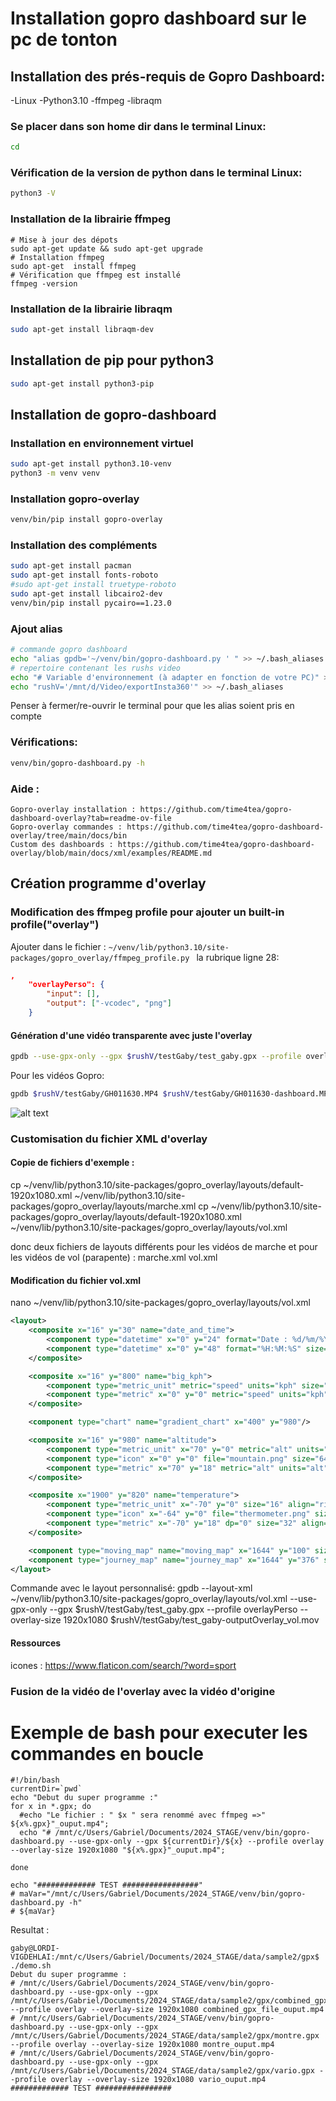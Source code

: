   # Installation gopro dashboard sur le pc de tonton


## Installation des prés-requis de Gopro Dashboard:
-Linux
-Python3.10
-ffmpeg
-libraqm 

### Se placer dans son home dir dans le terminal Linux:
```sh
cd
```
### Vérification de la version de python dans le terminal Linux:
```sh
python3 -V
```

### Installation de la librairie ffmpeg


```shell
# Mise à jour des dépots
sudo apt-get update && sudo apt-get upgrade
# Installation ffmpeg
sudo apt-get  install ffmpeg
# Vérification que ffmpeg est installé
ffmpeg -version
```

### Installation  de la librairie libraqm

```sh
sudo apt-get install libraqm-dev
```

## Installation de pip pour python3
```sh
sudo apt-get install python3-pip
```

## Installation de gopro-dashboard
### Installation en environnement virtuel
```sh
sudo apt-get install python3.10-venv
python3 -m venv venv
```
### Installation gopro-overlay
```sh
venv/bin/pip install gopro-overlay
```

### Installation des compléments
```sh
sudo apt-get install pacman
sudo apt-get install fonts-roboto
#sudo apt-get install truetype-roboto
sudo apt-get install libcairo2-dev
venv/bin/pip install pycairo==1.23.0
```


### Ajout alias
```sh
# commande gopro dashboard
echo "alias gpdb='~/venv/bin/gopro-dashboard.py ' " >> ~/.bash_aliases
# repertoire contenant les rushs video
echo "# Variable d'environnement (à adapter en fonction de votre PC)" >> ~/.bash_aliases
echo "rushV='/mnt/d/Video/exportInsta360'" >> ~/.bash_aliases
```
Penser à fermer/re-ouvrir le terminal pour que les alias soient pris en compte


### Vérifications:
```sh
venv/bin/gopro-dashboard.py -h
```
### Aide :
    Gopro-overlay installation : https://github.com/time4tea/gopro-dashboard-overlay?tab=readme-ov-file
    Gopro-overlay commandes : https://github.com/time4tea/gopro-dashboard-overlay/tree/main/docs/bin
    Custom des dashboards : https://github.com/time4tea/gopro-dashboard-overlay/blob/main/docs/xml/examples/README.md    
    
## Création programme d'overlay

### Modification des ffmpeg profile pour ajouter un built-in profile("overlay")
Ajouter dans le fichier : ```~/venv/lib/python3.10/site-packages/gopro_overlay/ffmpeg_profile.py ```
la rubrique ligne 28:
```json
,
    "overlayPerso": {
        "input": [],
        "output": ["-vcodec", "png"]
    }
```

#### Génération d'une vidéo transparente avec juste l'overlay 
```sh
gpdb --use-gpx-only --gpx $rushV/testGaby/test_gaby.gpx --profile overlayPerso--overlay-size 1920x1080 $rushV/testGaby/test_gaby-outputOverlay.mov
```

Pour les vidéos Gopro:
```sh
gpdb $rushV/testGaby/GH011630.MP4 $rushV/testGaby/GH011630-dashboard.MP4
```
![alt text](image.png)


### Customisation du fichier XML d'overlay
#### Copie de fichiers d'exemple :
cp ~/venv/lib/python3.10/site-packages/gopro_overlay/layouts/default-1920x1080.xml ~/venv/lib/python3.10/site-packages/gopro_overlay/layouts/marche.xml
cp ~/venv/lib/python3.10/site-packages/gopro_overlay/layouts/default-1920x1080.xml ~/venv/lib/python3.10/site-packages/gopro_overlay/layouts/vol.xml

donc deux fichiers de layouts différents pour les vidéos de marche et pour les vidéos de vol (parapente) :
    marche.xml
    vol.xml
    
#### Modification du fichier vol.xml

nano ~/venv/lib/python3.10/site-packages/gopro_overlay/layouts/vol.xml

```xml
<layout>
    <composite x="16" y="30" name="date_and_time">
        <component type="datetime" x="0" y="24" format="Date : %d/%m/%Y" size="16" align="left"/>
        <component type="datetime" x="0" y="48" format="%H:%M:%S" size="32" align="left"/>
    </composite>

    <composite x="16" y="800" name="big_kph">
        <component type="metric_unit" metric="speed" units="kph" size="16">VITESSE(Km/h)</component>
        <component type="metric" x="0" y="0" metric="speed" units="kph" dp="0" size="160" />
    </composite>

    <component type="chart" name="gradient_chart" x="400" y="980"/>

    <composite x="16" y="980" name="altitude">
        <component type="metric_unit" x="70" y="0" metric="alt" units="alt" size="16">ALT({:~C})</component>
        <component type="icon" x="0" y="0" file="mountain.png" size="64"/>
        <component type="metric" x="70" y="18" metric="alt" units="alt" dp="0" size="32" />
    </composite>

    <composite x="1900" y="820" name="temperature">
        <component type="metric_unit" x="-70" y="0" size="16" align="right" metric="temp" units="temp">TEMP({:~C})</component>
        <component type="icon" x="-64" y="0" file="thermometer.png" size="64"/>
        <component type="metric" x="-70" y="18" dp="0" size="32" align="right" metric="temp" units="temp"/>
    </composite>

    <component type="moving_map" name="moving_map" x="1644" y="100" size="256" zoom="16" corner_radius="35"/>
    <component type="journey_map" name="journey_map" x="1644" y="376" size="256" corner_radius="35"/>
</layout>
```

Commande avec le layout personnalisé:
gpdb --layout-xml ~/venv/lib/python3.10/site-packages/gopro_overlay/layouts/vol.xml --use-gpx-only --gpx $rushV/testGaby/test_gaby.gpx --profile overlayPerso --overlay-size 1920x1080 $rushV/testGaby/test_gaby-outputOverlay_vol.mov

#### Ressources 
icones : https://www.flaticon.com/search/?word=sport

### Fusion de la vidéo de l'overlay avec la vidéo d'origine




# Exemple de bash pour executer les commandes en boucle

```shell
#!/bin/bash
currentDir=`pwd`
echo "Debut du super programme :"
for x in *.gpx; do 
  #echo "Le fichier : " $x " sera renommé avec ffmpeg =>" ${x%.gpx}"_ouput.mp4"; 
  echo "# /mnt/c/Users/Gabriel/Documents/2024_STAGE/venv/bin/gopro-dashboard.py --use-gpx-only --gpx ${currentDir}/${x} --profile overlay --overlay-size 1920x1080 "${x%.gpx}"_ouput.mp4";
 
done

echo "############# TEST #################"
# maVar="/mnt/c/Users/Gabriel/Documents/2024_STAGE/venv/bin/gopro-dashboard.py -h"
# ${maVar}
```

Resultat :
```shell
gaby@LORDI-VIGDEHLAI:/mnt/c/Users/Gabriel/Documents/2024_STAGE/data/sample2/gpx$ ./demo.sh 
Debut du super programme :
# /mnt/c/Users/Gabriel/Documents/2024_STAGE/venv/bin/gopro-dashboard.py --use-gpx-only --gpx /mnt/c/Users/Gabriel/Documents/2024_STAGE/data/sample2/gpx/combined_gpx_file.gpx --profile overlay --overlay-size 1920x1080 combined_gpx_file_ouput.mp4    
# /mnt/c/Users/Gabriel/Documents/2024_STAGE/venv/bin/gopro-dashboard.py --use-gpx-only --gpx /mnt/c/Users/Gabriel/Documents/2024_STAGE/data/sample2/gpx/montre.gpx --profile overlay --overlay-size 1920x1080 montre_ouput.mp4
# /mnt/c/Users/Gabriel/Documents/2024_STAGE/venv/bin/gopro-dashboard.py --use-gpx-only --gpx /mnt/c/Users/Gabriel/Documents/2024_STAGE/data/sample2/gpx/vario.gpx --profile overlay --overlay-size 1920x1080 vario_ouput.mp4
############# TEST #################
```

